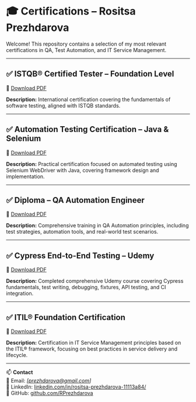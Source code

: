 # 🎓 Certifications – Rositsa Prezhdarova

Welcome! This repository contains a selection of my most relevant certifications in QA, Test Automation, and IT Service Management.

---

## ✅ ISTQB® Certified Tester – Foundation Level

🔗 [Download PDF](./ISTQB_FoundationLevel_Prezhdarova_27_09_2024.pdf)

**Description:** International certification covering the fundamentals of software testing, aligned with ISTQB standards.

---

## ✅ Automation Testing Certification – Java & Selenium

🔗 [Download PDF](./AutomationTesting_Certification_Java_Selenium.pdf)

**Description:** Practical certification focused on automated testing using Selenium WebDriver with Java, covering framework design and implementation.

---

## ✅ Diploma – QA Automation Engineer

🔗 [Download PDF](./Diploma%20for%20QA%20Automation%20Engineer.pdf)

**Description:** Comprehensive training in QA Automation principles, including test strategies, automation tools, and real-world test scenarios.

---

## ✅ Cypress End-to-End Testing – Udemy

🔗 [Download PDF](./Cypress_Udemy_Certificate.pdf)

**Description:** Completed comprehensive Udemy course covering Cypress fundamentals, test writing, debugging, fixtures, API testing, and CI integration.

---

## ✅ ITIL® Foundation Certification

🔗 [Download PDF](./ITIL_Certification_Rositsa.pdf)

**Description:** Certification in IT Service Management principles based on the ITIL® framework, focusing on best practices in service delivery and lifecycle.

---

📫 **Contact**  
📧 Email: *[prezhdarova@gmail.com]*  
🔗 LinkedIn: [linkedin.com/in/rositsa-prezhdarova-11113a84/](https://linkedin.com/in/rositsa-prezhdarova-11113a84/)  
🔗 GitHub: [github.com/RPrezhdarova](https://github.com/RPrezhdarova)
